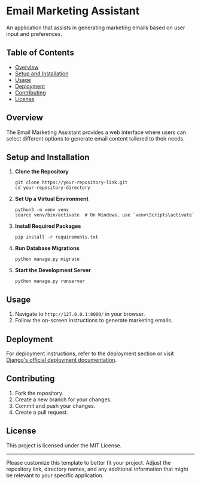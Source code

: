 <h1>Email Marketing Assistant</h1>
<p>An application that assists in generating marketing emails based on user input and preferences.</p>
<h2>Table of Contents</h2>
<ul>
<li><a href="#overview">Overview</a></li>
<li><a href="#setup-and-installation">Setup and Installation</a></li>
<li><a href="#usage">Usage</a></li>
<li><a href="#deployment">Deployment</a></li>
<li><a href="#contributing">Contributing</a></li>
<li><a href="#license">License</a></li>
</ul>
<h2>Overview</h2>
<p>The Email Marketing Assistant provides a web interface where users can select different options to generate email content tailored to their needs.</p>
<h2>Setup and Installation</h2>
<ol>
<li>
<p><strong>Clone the Repository</strong></p>
<pre dir="ltr" class="w-full"><div class="bg-black mb-4 rounded-md"><div class="p-4 overflow-y-auto"><code class="!whitespace-pre hljs language-bash">git <span class="hljs-built_in">clone</span> https://your-repository-link.git
<span class="hljs-built_in">cd</span> your-repository-directory
</code></div></div></pre>
</li>
<li>
<p><strong>Set Up a Virtual Environment</strong></p>
<pre dir="ltr" class="w-full"><div class="bg-black mb-4 rounded-md"><div class="p-4 overflow-y-auto"><code class="!whitespace-pre hljs language-bash">python3 -m venv venv
<span class="hljs-built_in">source</span> venv/bin/activate  <span class="hljs-comment"># On Windows, use `venv\Scripts\activate`</span>
</code></div></div></pre>
</li>
<li>
<p><strong>Install Required Packages</strong></p>
<pre dir="ltr" class="w-full"><div class="bg-black mb-4 rounded-md"><div class="p-4 overflow-y-auto"><code class="!whitespace-pre hljs language-undefined">pip install -r requirements.txt
</code></div></div></pre>
</li>
<li>
<p><strong>Run Database Migrations</strong></p>
<pre dir="ltr" class="w-full"><div class="bg-black mb-4 rounded-md"><div class="p-4 overflow-y-auto"><code class="!whitespace-pre hljs language-undefined">python manage.py migrate
</code></div></div></pre>
</li>
<li>
<p><strong>Start the Development Server</strong></p>
<pre dir="ltr" class="w-full"><div class="bg-black mb-4 rounded-md"><div class="p-4 overflow-y-auto"><code class="!whitespace-pre hljs language-undefined">python manage.py runserver
</code></div></div></pre>
</li>
</ol>
<h2>Usage</h2>
<ol>
<li>Navigate to <code>http://127.0.0.1:8000/</code> in your browser.</li>
<li>Follow the on-screen instructions to generate marketing emails.</li>
</ol>
<h2>Deployment</h2>
<p>For deployment instructions, refer to the deployment section or visit <a href="https://docs.djangoproject.com/en/3.2/howto/deployment/">Django's official deployment documentation</a>.</p>
<h2>Contributing</h2>
<ol>
<li>Fork the repository.</li>
<li>Create a new branch for your changes.</li>
<li>Commit and push your changes.</li>
<li>Create a pull request.</li>
</ol>
<h2>License</h2>
<p>This project is licensed under the MIT License.</p>
<hr>
<p>Please customize this template to better fit your project. Adjust the repository link, directory names, and any additional information that might be relevant to your specific application.</p>
